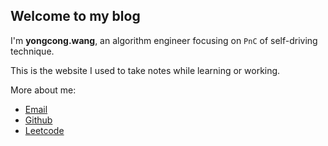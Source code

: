 ## Welcome to my blog

I'm **yongcong.wang**, an algorithm engineer focusing on `PnC` of self-driving technique.

This is the website I used to take notes while learning or working.

More about me:

- [Email](mailto:yongcong.wang@outlook.com)
- [Github](https://github.com/yongcongwang)
- [Leetcode](https://leetcode-cn.com/u/yongcongwang)
